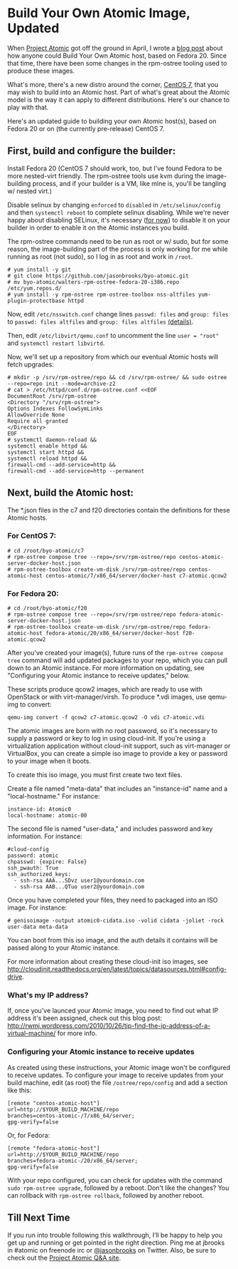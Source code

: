 Build Your Own Atomic Image, Updated
================

When [Project Atomic](http://www.projectatomic.io) got off the ground in April, I wrote a [blog post](http://www.projectatomic.io/blog/2014/04/build-your-own-atomic-host-on-fedora-20/) about how anyone could Build Your Own Atomic host, based on Fedora 20. Since that time, there have been some changes in the rpm-ostree tooling used to produce these images. 

What's more, there's a new distro around the corner, [CentOS 7](http://seven.centos.org), that you may wish to build into an Atomic host. Part of what's great about the Atomic model is the way it can apply to different distributions. Here's our chance to play with that.

Here's an updated guide to building your own Atomic host(s), based on Fedora 20 or on (the currently pre-release) CentOS 7.

## First, build and configure the builder:

Install Fedora 20 (CentOS 7 should work, too, but I've found Fedora to be more nested-virt friendly. The rpm-ostree tools use kvm during the image-building process, and if your builder is a VM, like mine is, you'll be tangling w/ nested virt.)

Disable selinux by changing `enforced` to `disabled` in `/etc/selinux/config` and then `systemctl reboot` to complete selinux disabling. While we're never happy about disabling SELinux, it's necessary ([for now](https://bugzilla.redhat.com/show_bug.cgi?id=1060423)) to disable it on your builder in order to enable it on the Atomic instances you build.

The rpm-ostree commands need to be run as root or w/ sudo, but for some reason, the image-building part of the process is only working for me while running as root (not sudo), so I log in as root and work in `/root`.

````
# yum install -y git
# git clone https://github.com/jasonbrooks/byo-atomic.git
# mv byo-atomic/walters-rpm-ostree-fedora-20-i386.repo /etc/yum.repos.d/
# yum install -y rpm-ostree rpm-ostree-toolbox nss-altfiles yum-plugin-protectbase httpd
````

Now, edit `/etc/nsswitch.conf` change lines `passwd: files` and `group: files` to `passwd: files altfiles` and `group: files altfiles` [(details)](https://github.com/projectatomic/rpm-ostree).

Then, edit `/etc/libvirt/qemu.conf` to uncomment the line `user = "root"` and `systemctl restart libvirtd`.

Now, we'll set up a repository from which our eventual Atomic hosts will fetch upgrades:

````
# mkdir -p /srv/rpm-ostree/repo && cd /srv/rpm-ostree/ && sudo ostree --repo=repo init --mode=archive-z2
# cat > /etc/httpd/conf.d/rpm-ostree.conf <<EOF
DocumentRoot /srv/rpm-ostree
<Directory "/srv/rpm-ostree">
Options Indexes FollowSymLinks
AllowOverride None
Require all granted
</Directory>
EOF
# systemctl daemon-reload &&
systemctl enable httpd &&
systemctl start httpd &&
systemctl reload httpd &&
firewall-cmd --add-service=http &&
firewall-cmd --add-service=http --permanent
````

## Next, build the Atomic host:

The *.json files in the c7 and f20 directories contain the definitions for these Atomic hosts. 

### For CentOS 7:

````
# cd /root/byo-atomic/c7
# rpm-ostree compose tree --repo=/srv/rpm-ostree/repo centos-atomic-server-docker-host.json
# rpm-ostree-toolbox create-vm-disk /srv/rpm-ostree/repo centos-atomic-host centos-atomic/7/x86_64/server/docker-host c7-atomic.qcow2
````

### For Fedora 20:

````
# cd /root/byo-atomic/f20
# rpm-ostree compose tree --repo=/srv/rpm-ostree/repo fedora-atomic-server-docker-host.json
# rpm-ostree-toolbox create-vm-disk /srv/rpm-ostree/repo fedora-atomic-host fedora-atomic/20/x86_64/server/docker-host f20-atomic.qcow2
````

After you've created your image(s), future runs of the `rpm-ostree compose tree` command will add updated packages to your repo, which you can pull down to an Atomic instance. For more information on updating, see "Configuring your Atomic instance to receive updates," below.

These scripts produce qcow2 images, which are ready to use with OpenStack or with virt-manager/virsh. To produce *.vdi images, use qemu-img to convert:

`qemu-img convert -f qcow2 c7-atomic.qcow2 -O vdi c7-atomic.vdi`

The atomic images are born with no root password, so it's necessary to supply a password or key to log in using cloud-init. If you're using a virtualization application without cloud-init support, such as virt-manager or VirtualBox, you can create a simple iso image to provide a key or password to your image when it boots.

To create this iso image, you must first create two text files.

Create a file named "meta-data" that includes an "instance-id" name and a "local-hostname." For instance: 

````
instance-id: Atomic0
local-hostname: atomic-00
````

The second file is named "user-data," and includes password and key information. For instance:

````
#cloud-config
password: atomic
chpasswd: {expire: False}
ssh_pwauth: True
ssh_authorized_keys:
  - ssh-rsa AAA...SDvz user1@yourdomain.com
  - ssh-rsa AAB...QTuo user2@yourdomain.com
````

Once you have completed your files, they need to packaged into an ISO image. For instance:

````
# genisoimage -output atomic0-cidata.iso -volid cidata -joliet -rock user-data meta-data
````
You can boot from this iso image, and the auth details it contains will be passed along to your Atomic instance.

For more information about creating these cloud-init iso images, see http://cloudinit.readthedocs.org/en/latest/topics/datasources.html#config-drive.

### What's my IP address?

If, once you've launced your Atomic image, you need to find out what IP address it's been assigned, check out this blog post: http://rwmj.wordpress.com/2010/10/26/tip-find-the-ip-address-of-a-virtual-machine/ for more info.

### Configuring your Atomic instance to receive updates

As created using these instructions, your Atomic image won't be configured to receive updates. To configure your image to receive updates from your build machine, edit (as root) the file `/ostree/repo/config` and add a section like this:

````
[remote "centos-atomic-host"]
url=http://$YOUR_BUILD_MACHINE/repo
branches=centos-atomic-/7/x86_64/server;
gpg-verify=false
````
Or, for Fedora:

````
[remote "fedora-atomic-host"]
url=http://$YOUR_BUILD_MACHINE/repo
branches=fedora-atomic-/20/x86_64/server;
gpg-verify=false
````

With your repo configured, you can check for updates with the command `sudo rpm-ostree upgrade`, followed by a reboot. Don't like the changes? You can rollback with `rpm-ostree rollback`, followed by another reboot.

## Till Next Time

If you run into trouble following this walkthrough, I’ll be happy to help you get up and running or get pointed in the right direction. Ping me at jbrooks in #atomic on freenode irc or [@jasonbrooks](https://twitter.com/jasonbrooks) on Twitter. Also, be sure to check out the [Project Atomic Q&A site](http://ask.projectatomic.io/en/questions/).












